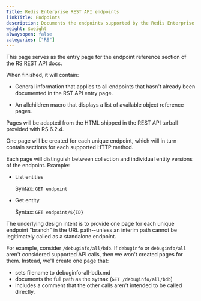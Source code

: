 ```yaml
---
Title: Redis Enterprise REST API endpoints
linkTitle: Endpoints
description: Documents the endpoints supported by the Redis Enterprise Software REST API calls.
weight: $weight
alwaysopen: false
categories: ["RS"]
---
```


This page serves as the entry page for the endpoint reference section of the RS REST API docs.

When finished, it will contain:

- General information that applies to all endpoints that hasn't already been documented in the RST API entry page.

- An allchildren macro that displays a list of available object reference pages.

Pages will be adapted from the HTML shipped in the REST API tarball provided with RS 6.2.4.

One page will be created for each unique endpoint, which will in turn contain sections for each supported HTTP method.

Each page will distinguish between collection and individual entity versions of the endpoint.  Example:

- List entities

    Syntax: `GET endpoint`

- Get entity

    Syntax: `GET endpoint/${ID}`

The underlying design intent is to provide one page for each unique endpoint "branch" in the URL path--unless an interim path cannot be legitimately called as a standalone endpoint.

For example, consider `/debuginfo/all/bdb`.  If `debuginfo` or `debuginfo/all` aren't considered supported API calls, then we won't created pages for them.  Instead, we'll create one page that:

- sets filename to debuginfo-all-bdb.md
- documents the full path as the sytnax (`GET /debuginfo/all/bdb`)
- includes a comment that the other calls aren't intended to be called directly.


